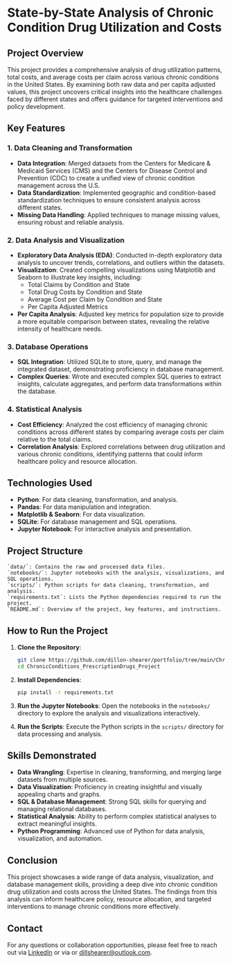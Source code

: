 # **State-by-State Analysis of Chronic Condition Drug Utilization and Costs**

## **Project Overview**

This project provides a comprehensive analysis of drug utilization patterns, total costs, and average costs per claim across various chronic conditions in the United States. By examining both raw data and per capita adjusted values, this project uncovers critical insights into the healthcare challenges faced by different states and offers guidance for targeted interventions and policy development.

## **Key Features**

### **1. Data Cleaning and Transformation**
- **Data Integration**: Merged datasets from the Centers for Medicare & Medicaid Services (CMS) and the Centers for Disease Control and Prevention (CDC) to create a unified view of chronic condition management across the U.S.
- **Data Standardization**: Implemented geographic and condition-based standardization techniques to ensure consistent analysis across different states.
- **Missing Data Handling**: Applied techniques to manage missing values, ensuring robust and reliable analysis.

### **2. Data Analysis and Visualization**
- **Exploratory Data Analysis (EDA)**: Conducted in-depth exploratory data analysis to uncover trends, correlations, and outliers within the datasets.
- **Visualization**: Created compelling visualizations using Matplotlib and Seaborn to illustrate key insights, including:
  - Total Claims by Condition and State
  - Total Drug Costs by Condition and State
  - Average Cost per Claim by Condition and State
  - Per Capita Adjusted Metrics
- **Per Capita Analysis**: Adjusted key metrics for population size to provide a more equitable comparison between states, revealing the relative intensity of healthcare needs.

### **3. Database Operations**
- **SQL Integration**: Utilized SQLite to store, query, and manage the integrated dataset, demonstrating proficiency in database management.
- **Complex Queries**: Wrote and executed complex SQL queries to extract insights, calculate aggregates, and perform data transformations within the database.

### **4. Statistical Analysis**
- **Cost Efficiency**: Analyzed the cost efficiency of managing chronic conditions across different states by comparing average costs per claim relative to the total claims.
- **Correlation Analysis**: Explored correlations between drug utilization and various chronic conditions, identifying patterns that could inform healthcare policy and resource allocation.

## **Technologies Used**
- **Python**: For data cleaning, transformation, and analysis.
- **Pandas**: For data manipulation and integration.
- **Matplotlib & Seaborn**: For data visualization.
- **SQLite**: For database management and SQL operations.
- **Jupyter Notebook**: For interactive analysis and presentation.

## **Project Structure**
```
`data/`: Contains the raw and processed data files.
`notebooks/`: Jupyter notebooks with the analysis, visualizations, and SQL operations.
`scripts/`: Python scripts for data cleaning, transformation, and analysis.
`requirements.txt`: Lists the Python dependencies required to run the project.
`README.md`: Overview of the project, key features, and instructions.
```

## **How to Run the Project**
1. **Clone the Repository**:
    ```bash
    git clone https://github.com/dillon-shearer/portfolio/tree/main/ChronicConditions_PrescriptionDrugs_Project
    cd ChronicConditions_PrescriptionDrugs_Project
    ```

2. **Install Dependencies**:
    ```bash
    pip install -r requirements.txt
    ```

3. **Run the Jupyter Notebooks**:
    Open the notebooks in the `notebooks/` directory to explore the analysis and visualizations interactively.

4. **Run the Scripts**:
    Execute the Python scripts in the `scripts/` directory for data processing and analysis.

## **Skills Demonstrated**
- **Data Wrangling**: Expertise in cleaning, transforming, and merging large datasets from multiple sources.
- **Data Visualization**: Proficiency in creating insightful and visually appealing charts and graphs.
- **SQL & Database Management**: Strong SQL skills for querying and managing relational databases.
- **Statistical Analysis**: Ability to perform complex statistical analyses to extract meaningful insights.
- **Python Programming**: Advanced use of Python for data analysis, visualization, and automation.

## **Conclusion**
This project showcases a wide range of data analysis, visualization, and database management skills, providing a deep dive into chronic condition drug utilization and costs across the United States. The findings from this analysis can inform healthcare policy, resource allocation, and targeted interventions to manage chronic conditions more effectively.

## **Contact**
For any questions or collaboration opportunities, please feel free to reach out via [LinkedIn](https://www.linkedin.com/in/dillonshearer/) or via or [dillshearer@outlook.com](mailto:dillshearer@outlook.com).
